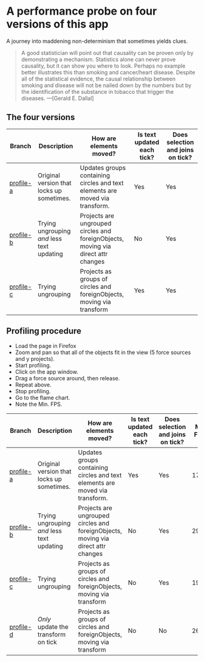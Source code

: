 # A performance probe on four versions of this app

A journey into maddening non-determinism that sometimes yields clues.

>  A good statistician will point out that causality can be proven only by demonstrating a mechanism. Statistics alone can never prove causality, but it can show you where to look. Perhaps no example better illustrates this than smoking and cancer/heart disease. Despite all of the statistical evidence, the causal relationship between smoking and disease will not be nailed down by the numbers but by the identification of the substance in tobacco that trigger the diseases.
—[Gerald E. Dallal]

## The four versions

|Branch|Description|How are elements moved?|Is text updated each tick?|Does selection and joins on tick?|
|---|---|---|---|---|
|[profile-a](https://github.com/jimkang/field/tree/profile-a)|Original version that locks up sometimes.|Updates groups containing circles and text elements are moved via transform.|Yes|Yes|
|[profile-b](https://github.com/jimkang/field/tree/profile-b)|Trying ungrouping *and* less text updating|Projects are ungrouped circles and foreignObjects, moving via direct attr changes|No|Yes|
|[profile-c](https://github.com/jimkang/field/tree/profile-c)|Trying ungrouping|Projects as groups of circles and foreignObjects, moving via transform|Yes|Yes|

## Profiling procedure

- Load the page in Firefox
- Zoom and pan so that all of the objects fit in the view (5 force sources and y projects).
- Start profiling.
- Click on the app window.
- Drag a force source around, then release.
- Repeat above.
- Stop profiling.
- Go to the flame chart.
- Note the Min. FPS.


|Branch|Description|How are elements moved?|Is text updated each tick?|Does selection and joins on tick?|Min FPS.
|---|---|---|---|---|---|
|[profile-a](https://github.com/jimkang/field/tree/profile-a)|Original version that locks up sometimes.|Updates groups containing circles and text elements are moved via transform.|Yes|Yes|17.53|
|[profile-b](https://github.com/jimkang/field/tree/profile-b)|Trying ungrouping *and* less text updating|Projects are ungrouped circles and foreignObjects, moving via direct attr changes|No|Yes|29.83|
|[profile-c](https://github.com/jimkang/field/tree/profile-c)|Trying ungrouping|Projects as groups of circles and foreignObjects, moving via transform|No|Yes|19|
|[profile-d](https://github.com/jimkang/field/tree/profile-d)|*Only* update the transform on tick|Projects as groups of circles and foreignObjects, moving via transform|No|No|26.68|
